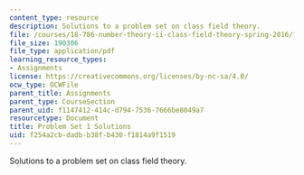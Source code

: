 ```yaml
---
content_type: resource
description: Solutions to a problem set on class field theory.
file: /courses/18-786-number-theory-ii-class-field-theory-spring-2016/f254a2cbdadbb38fb430f1814a9f1519_MIT18_786S16_pset1_sol.pdf
file_size: 190306
file_type: application/pdf
learning_resource_types:
- Assignments
license: https://creativecommons.org/licenses/by-nc-sa/4.0/
ocw_type: OCWFile
parent_title: Assignments
parent_type: CourseSection
parent_uid: f1147412-414c-d794-7536-7666be8049a7
resourcetype: Document
title: Problem Set 1 Solutions
uid: f254a2cb-dadb-b38f-b430-f1814a9f1519
---
```

Solutions to a problem set on class field theory.